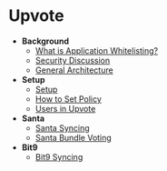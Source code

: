 # Upvote

-   **Background**
    -   [What is Application Whitelisting?](basics.md)
    -   [Security Discussion](security.md)
    -   [General Architecture](architecture.md)
-   **Setup**
    -   [Setup](setup.md)
    -   [How to Set Policy](voting.md)
    -   [Users in Upvote](users.md)
-   **Santa**
    -   [Santa Syncing](santa_sync.md)
    -   [Santa Bundle Voting](bundles.md)
-   **Bit9**
    -   [Bit9 Syncing](bit9_sync.md)
